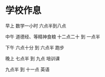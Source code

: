 # 学校作息

早上 数学一小时   六点半到八点

中午 道德经、等精神食粮 十二点二十 到 一点半

下午 六点十分 到 六点半  跑步

晚上 七点半 到 九点 培训课

九点半 到 十一点 英语